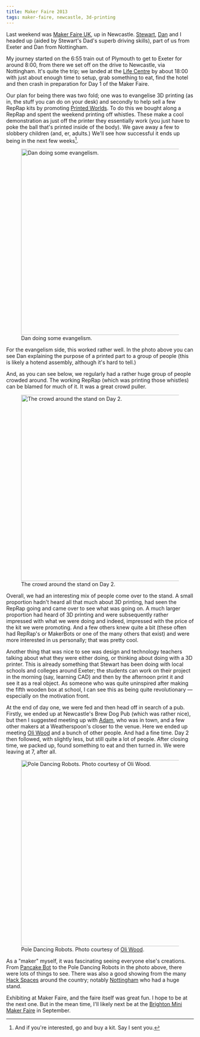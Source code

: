 ```yaml
---
title: Maker Faire 2013
tags: maker-faire, newcastle, 3d-printing
---
```


Last weekend was [Maker Faire UK][], up in Newcastle. [Stewart][], [Dan][] and I
headed up (aided by Stewart's Dad's superb driving skills), part of us from Exeter
and Dan from Nottingham. 

My journey started on the 6:55 train out of Plymouth to get to Exeter for around 
8:00, from there we set off on the drive to Newcastle, via Nottingham. It's quite 
the trip; we landed at the [Life Centre][] by about 18:00 with just about enough
time to setup, grab something to eat, find the hotel and then crash in preparation
for Day 1 of the Maker Faire.

Our plan for being there was two fold; one was to evangelise 3D printing (as in,
the stuff you can do on your desk) and secondly to help sell a few RepRap kits by
promoting [Printed Worlds][]. To do this we bought along a RepRap and spent the
weekend printing off whistles. These make a cool demonstration as just off the
printer they essentially work (you just have to poke the ball that's printed inside
of the body). We gave away a few to slobbery children (and, er, adults.) We'll see
how successful it ends up being in the next few weeks[^buy].

<figure>
  <img src="/resources/images/maker-faire-danbjorn.jpg" 
       alt="Dan doing some evangelism." width="500px">
  <figcaption>Dan doing some evangelism.</figcaption>
</figure>

For the evangelism side, this worked rather well. In the photo above you can see
Dan explaining the purpose of a printed part to a group of people (this is likely 
a hotend assembly, although it's hard to tell.)

And, as you can see below, we regularly had a rather huge group of people crowded
around. The working RepRap (which was printing those whistles) can be blamed for
much of it. It was a great crowd puller.

<figure>
  <img src="/resources/images/maker-faire-crowd.jpg"
       alt="The crowd around the stand on Day 2." width="500px">
  <figcaption>The crowd around the stand on Day 2.</figcaption>
</figure>

Overall, we had an interesting mix of people come over to the stand. A small proportion
hadn't heard all that much about 3D printing, had seen the RepRap going and came 
over to see what was going on. A much larger proportion had heard of 3D printing
and were subsequently rather impressed with what we were doing and indeed, impressed
with the price of the kit we were promoting. And a few others knew quite a bit
(these often had RepRap's or MakerBots or one of the many others that exist) and
were more interested in us personally; that was pretty cool. 

Another thing that was nice to see was design and technology teachers talking about
what they were either doing, or thinking about doing with a 3D printer. This is
already something that Stewart has been doing with local schools and colleges around
Exeter; the students can work on their project in the morning (say, learning CAD)
and then by the afternoon print it and see it as a real object. As someone who was
quite uninspired after making the fifth wooden box at school, I can see this as
being quite revolutionary &mdash; especially on the motivation front.

At the end of day one, we were fed and then head off in search of a pub. Firstly,
we ended up at Newcastle's Brew Dog Pub (which was rather nice), but then I suggested
meeting up with [Adam][], who was in town, and a few other makers at a Weatherspoon's 
closer to the venue. Here we ended up meeting [Oli Wood][] and a bunch of other people. 
And had a fine time. Day 2 then followed, with slightly less, but still quite a lot
of people. After closing time, we packed up, found something to eat and then turned
in. We were leaving at 7, after all.

<figure>
  <img src="/resources/images/maker-faire-dancing-robots.jpg"
       alt="Pole Dancing Robots. Photo courtesy of Oli Wood." width="500px">
  <figcaption>Pole Dancing Robots. Photo courtesy of 
      <a href="https://twitter.com/coldclimate/status/328102769036767233/photo/1">Oli Wood</a>.</figcaption>
</figure>

As a "maker" myself, it was fascinating seeing everyone else's creations. From
[Pancake Bot][] to the Pole Dancing Robots in the photo above, there were lots of
things to see. There was also a good showing from the many [Hack Spaces][] around the
country; notably [Nottingham][] who had a huge stand.

Exhibiting at Maker Faire, and the faire itself was great fun. I hope to be at the
next one. But in the mean time, I'll likely next be at the [Brighton Mini Maker 
Faire][] in September.

[Maker Faire UK]: http://makerfaireuk.com/
[Stewart]: http://www.stewartstarbuck.co.uk/
[Dan]: http://danbjorn.subvert.org.uk/
[Life Centre]: http://www.life.org.uk/
[Printed Worlds]: http://www.printedworlds.co.uk/
[Adam]: http://blog.amyl.org.uk
[Oli Wood]: http://about.me/coldclimate
[Pancake Bot]: http://pancakebot.com/
[Hack Spaces]: http://hackspace.org.uk/view/Main_Page
[Nottingham]: http://nottinghack.org.uk/
[Brighton Mini Maker Faire]: http://www.makerfairebrighton.com

[^buy]: And if you're interested, go and buy a kit. Say I sent you.

